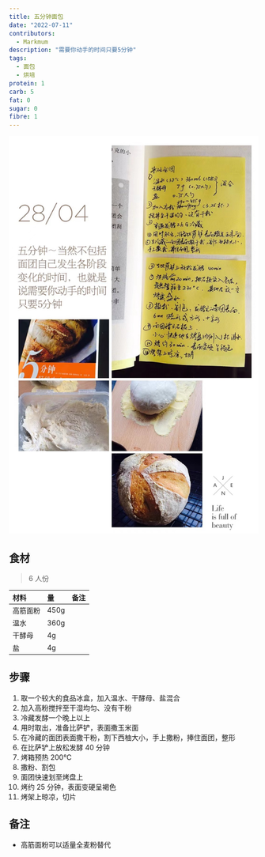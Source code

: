 ```yaml
---
title: 五分钟面包
date: "2022-07-11"
contributors:
  - Markmum
description: "需要你动手的时间只要5分钟"
tags:
  - 面包
  - 烘培
protein: 1
carb: 5
fat: 0
sugar: 0
fibre: 1
---
```


![五分钟面包](./image.jpg)

## 食材

> 6 人份

| 材料     | 量   | 备注 |
| :------- | :--- | :--- |
| 高筋面粉 | 450g |      |
| 温水     | 360g |      |
| 干酵母   | 4g   |      |
| 盐       | 4g   |      |

## 步骤

1. 取一个较大的食品冰盒，加入温水、干酵母、盐混合
2. 加入高粉搅拌至干湿均匀、没有干粉
3. 冷藏发酵一个晚上以上
4. 用时取出，准备比萨铲，表面撒玉米面
5. 在冷藏的面团表面撒干粉，割下西柚大小，手上撒粉，捧住面团，整形
6. 在比萨铲上放松发酵 40 分钟
7. 烤箱预热 200℃
8. 撒粉、割包
9. 面团快速划至烤盘上
10. 烤约 25 分钟，表面变硬呈褐色
11. 烤架上晾凉，切片

## 备注

- 高筋面粉可以适量全麦粉替代
